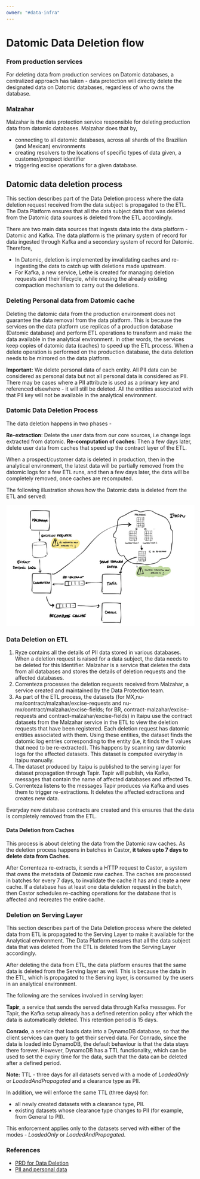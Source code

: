 ```yaml
---
owner: "#data-infra"
---
```


# Datomic Data Deletion flow

### From production services

For deleting data from production services on Datomic databases, a centralized approach has taken - data protection will directly delete the designated data on Datomic databases, regardless of who owns the database.

### Malzahar

Malzahar is the data protection service responsible for deleting production data from datomic databases. Malzahar does that by,

- connecting to all datomic databases, across all shards of the Brazilian (and Mexican) environments
- creating resolvers to the locations of specific types of data given, a customer/prospect identifier
- triggering excise operations for a given database.

## Datomic data deletion process

This section describes part of the Data Deletion process where the data deletion request received from the data subject is propagated to the ETL. The Data Platform ensures that all the data subject data that was deleted from the Datomic data sources is deleted from the ETL accordingly.

There are two main data sources that ingests data into the data platform - Datomic and Kafka. The data platform is the primary system of record for data ingested through Kafka and a secondary system of record for Datomic. Therefore,

- In Datomic, deletion is implemented by invalidating caches and re-ingesting the data to catch up with deletions made upstream.
- For Kafka, a new service, Lethe is created for managing deletion requests and their lifecycle, while reusing the already existing compaction mechanism to carry out the deletions.

### Deleting Personal data from Datomic cache

Deleting the datomic data from the production environment does not guarantee the data removal from the data platform. This is because the services on the data platform use replicas of a production database (Datomic database) and perform ETL operations to transform and make the data available in the analytical environment. In other words, the services keep copies of datomic data (caches) to speed up the ETL process. When a delete operation is performed on the production database, the data deletion needs to be mirrored on the data platform.

**Important:** We delete personal data of each entity. All PII data can be considered as personal data but not all personal data is considered as PII. There may be cases where a PII attribute is used as a primary key and referenced elsewhere - it will still be deleted. All the entities associated with that PII key will not be available in the analytical environment.

### Datomic Data Deletion Process

The data deletion happens in two phases -

**Re-extraction**: Delete the user data from our core sources, i.e change logs extracted from datomic.
**Re-computation of caches**: Then a few days later, delete user data from caches that speed up the contract layer of the ETL.

When a prospect/customer data is deleted in production, then in the analytical environment, the latest data will be partially removed from the datomic logs for a few ETL runs, and then a few days later, the data will be completely removed, once caches are recomputed.

The following illustration shows how the Datomic data is deleted from the ETL and served:

![](../images/datomic-datadeletion-flow.png)

### Data Deletion on ETL

1. Ryze contains all the details of PII data stored in various databases. When a deletion request is raised for a data subject, the data needs to be deleted for this Identifier. Malzahar is a service that deletes the data from all databases and stores the details of deletion requests and the affected databases.
1. Correnteza processes the deletion requests received from Malzahar, a service created and maintained by the Data Protection team.
1. As part of the ETL process, the datasets (for MX,nu-mx/contract/malzahar/excise-requests and nu-mx/contract/malzahar/excise-fields; for BR, contract-malzahar/excise-requests and contract-malzahar/excise-fields) in Itaipu use the contract datasets from the Malzahar service in the ETL to view the deletion requests that have been registered. Each deletion request has datomic entities associated with them. Using these entities, the dataset finds the datomic log entries corresponding to the entity (i.e, it finds the T values that need to be re-extracted). This happens by scanning raw datomic logs for the affected datasets. This dataset is computed everyday in Itaipu manually.
1. The dataset produced by Itaipu is published to the serving layer for dataset propagation through Tapir. Tapir will publish, via Kafka, messages that contain the name of affected databases and affected Ts.
1. Correnteza listens to the messages Tapir produces via Kafka and uses them to trigger re-extractions. It deletes the affected extractions and creates new data.

Everyday new database contracts are created and this ensures that the data is completely removed from the ETL.

#### Data Deletion from Caches

This process is about deleting the data from the Datomic raw caches. As the deletion process happens in batches in Castor, **it takes upto 7 days to delete data from Caches**.

After Correnteza re-extracts, it sends a HTTP request to Castor, a system that owns the metadata of Datomic raw caches. The caches are processed in batches for every 7 days, to invalidate the cache it has and create a new cache. If a database has at least one data deletion request in the batch, then Castor schedules re-caching operations for the database that is affected and recreates the entire cache.

### Deletion on Serving Layer

This section describes part of the Data Deletion process where the deleted data from ETL is propagated to the Serving Layer to make it available for the Analytical environment. The Data Platform ensures that all the data subject data that was deleted from the ETL is deleted from the Serving Layer accordingly.

After deleting the data from ETL, the data platform ensures that the same data is deleted from the Serving layer as well. This is because the data in the ETL, which is propagated to the Serving layer, is consumed by the users in an analytical environment.

The following are the services involved in serving layer:

**Tapir**, a service that sends the served data through Kafka messages. For Tapir, the Kafka setup already has a defined retention policy after which the data is automatically deleted. This retention period is 15 days.

**Conrado**, a service that loads data into a DynamoDB database, so that the client services can query to get their served data. For Conrado, since the data is loaded into DynamoDB, the default behaviour is that the data stays there forever. However, DynamoDB has a TTL functionality, which can be used to set the expiry time for the data, such that the data can be deleted after a defined period.

**Note:** TTL - three days for all datasets served with a mode of *LoadedOnly* or *LoadedAndPropagated* and a clearance type as PII.

In addition, we will enforce the same TTL (three days) for:

- all newly created datasets with a clearance type, PII.
- existing datasets whose clearance type changes to PII (for example, from General to PII).

This enforcement applies only to the datasets served with either of the modes - *LoadedOnly* or *LoadedAndPropagated*.

### References

- [PRD for Data Deletion](https://docs.google.com/document/d/1mpBnYd5PbogXLJ6zHwbHT845LCbba3wPQABBDjg-eTI/edit?ts=5f17efa4#)
- [PII and personal data](../how-tos/data-deletion/pii_and_personal_data.md)
